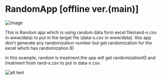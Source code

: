 # RandomApp [offline ver.(main)]
![image](https://img.shields.io/badge/Code-R-blue)

This is Random app which is using random data form excel file(rand-x.csv in www/data) to put in the terget file (data-x.csv in www/data).
this app don't generate any randomization number but get randomization for the excel which has randomization ID

in this example, random is treatment.the app will get randomizationID and treatment from rand-x.csv to put in data-x.csv.

![alt text](https://github.com/tanaphum/RandomApp/blob/main/relate.png?raw=true)
